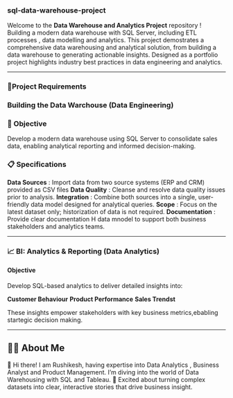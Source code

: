 ### sql-data-warehouse-project

Welcome to the **Data Warehouse and Analytics Project** repository ! 
Building a modern data warehouse with SQL Server, including ETL processes , data modelling and analytics.
This project demostrates a comprehensive data warehousing and analytical solution, from building a data warehouse to generating actionable insights. 
Designed as a portfolio project highlights industry best practices in data engineering and analytics.

---------------------------------

### 📘Project Requirements

### Building the Data Warchouse (Data Engineering)

### 🎯 Objective 

Develop a modern data warehouse using SQL Server to consolidate sales data, enabling analytical reporting and informed decision-making.

### 📋 Specifications 

**Data Sources**  : Import data from two source systems (ERP and CRM) provided as CSV files 
**Data Quality**  : Cleanse and resolve data quality issues prior to analysis. 
**Integration**   : Combine both sources into a single, user-friendly data model designed for analytical queries. 
**Scope**         :        Focus on the latest dataset only; historization of data is not required. 
**Documentation** : Provide clear documentation H data mnodel to support both business stakeholders and analytics teams.

--------------------------------------

### 📈 BI: Analytics & Reporting (Data Analytics)

#### Objective 

Develop SQL-based analytics to deliver detailed insights into: 

**Customer Behaviour**
**Product Performance** 
**Sales Trendst**

These insights empower stakeholders with key business metrics,ebabling startegic decision making.

------------------------------------

## 👨‍💻 About Me 

👋 Hi there! I am Rushikesh, having expertise into Data Analytics , Business Analyst and Product Management.  I’m diving into the world of Data Warehousing with SQL and Tableau.
🚀 Excited about turning complex datasets into clear, interactive stories that drive business insight.

